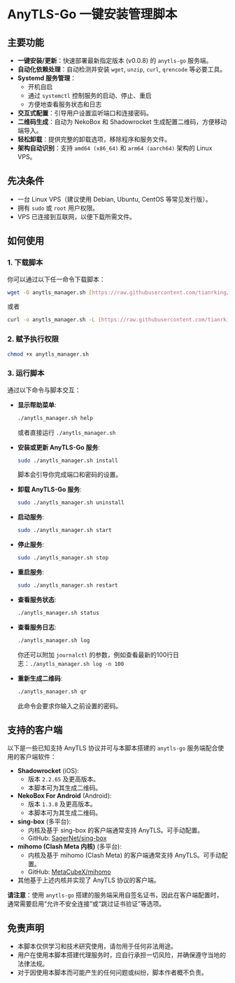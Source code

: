# AnyTLS-Go 一键安装管理脚本

## 主要功能

* **一键安装/更新**：快速部署最新指定版本 (v0.0.8) 的 `anytls-go` 服务端。
* **自动化依赖处理**：自动检测并安装 `wget`, `unzip`, `curl`, `qrencode` 等必要工具。
* **Systemd 服务管理**：
    * 开机自启
    * 通过 `systemctl` 控制服务的启动、停止、重启
    * 方便地查看服务状态和日志
* **交互式配置**：引导用户设置监听端口和连接密码。
* **二维码生成**：自动为 NekoBox 和 Shadowrocket 生成配置二维码，方便移动端导入。
* **轻松卸载**：提供完整的卸载选项，移除程序和服务文件。
* **架构自动识别**：支持 `amd64 (x86_64)` 和 `arm64 (aarch64)` 架构的 Linux VPS。

## 先决条件

* 一台 Linux VPS（建议使用 Debian, Ubuntu, CentOS 等常见发行版）。
* 拥有 `sudo` 或 `root` 用户权限。
* VPS 已连接到互联网，以便下载所需文件。

## 如何使用

### 1. 下载脚本

你可以通过以下任一命令下载脚本：

```bash
wget -O anytls_manager.sh [https://raw.githubusercontent.com/tianrking/ANYTLS-GO/main/anytls_manager.sh](https://raw.githubusercontent.com/tianrking/ANYTLS-GO/main/anytls_manager.sh)
````

或者

```bash
curl -o anytls_manager.sh -L [https://raw.githubusercontent.com/tianrking/ANYTLS-GO/main/anytls_manager.sh](https://raw.githubusercontent.com/tianrking/ANYTLS-GO/main/anytls_manager.sh)
```

### 2\. 赋予执行权限

```bash
chmod +x anytls_manager.sh
```

### 3\. 运行脚本

通过以下命令与脚本交互：

  * **显示帮助菜单**:

    ```bash
    ./anytls_manager.sh help
    ```

    或者直接运行 `./anytls_manager.sh`

  * **安装或更新 AnyTLS-Go 服务**:

    ```bash
    sudo ./anytls_manager.sh install
    ```

    脚本会引导你完成端口和密码的设置。

  * **卸载 AnyTLS-Go 服务**:

    ```bash
    sudo ./anytls_manager.sh uninstall
    ```

  * **启动服务**:

    ```bash
    sudo ./anytls_manager.sh start
    ```

  * **停止服务**:

    ```bash
    sudo ./anytls_manager.sh stop
    ```

  * **重启服务**:

    ```bash
    sudo ./anytls_manager.sh restart
    ```

  * **查看服务状态**:

    ```bash
    ./anytls_manager.sh status
    ```

  * **查看服务日志**:

    ```bash
    ./anytls_manager.sh log
    ```

    你还可以附加 `journalctl` 的参数，例如查看最新的100行日志：`./anytls_manager.sh log -n 100`

  * **重新生成二维码**:

    ```bash
    ./anytls_manager.sh qr
    ```

    此命令会要求你输入之前设置的密码。

## 支持的客户端

以下是一些已知支持 AnyTLS 协议并可与本脚本搭建的 `anytls-go` 服务端配合使用的客户端软件：

* **Shadowrocket** (iOS):
    * 版本 `2.2.65` 及更高版本。
    * 本脚本可为其生成二维码。
* **NekoBox For Android** (Android):
    * 版本 `1.3.8` 及更高版本。
    * 本脚本可为其生成二维码。
* **sing-box** (多平台):
    * 内核及基于 sing-box 的客户端通常支持 AnyTLS。可手动配置。
    * GitHub: [SagerNet/sing-box](https://github.com/SagerNet/sing-box)
* **mihomo (Clash Meta 内核)** (多平台):
    * 内核及基于 mihomo (Clash Meta) 的客户端通常支持 AnyTLS。可手动配置。
    * GitHub: [MetaCubeX/mihomo](https://github.com/MetaCubeX/mihomo)
* 其他基于上述内核并实现了 AnyTLS 协议的客户端。

**请注意**：使用 `anytls-go` 搭建的服务端采用自签名证书，因此在客户端配置时，通常需要启用“允许不安全连接”或“跳过证书验证”等选项。


## 免责声明

  * 本脚本仅供学习和技术研究使用，请勿用于任何非法用途。
  * 用户在使用本脚本搭建代理服务时，应自行承担一切风险，并确保遵守当地的法律法规。
  * 对于因使用本脚本而可能产生的任何问题或纠纷，脚本作者概不负责。


